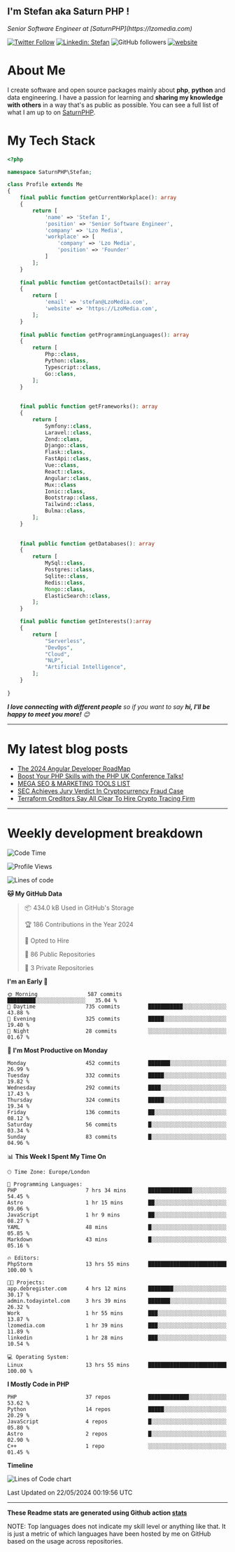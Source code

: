 ## I'm Stefan aka Saturn PHP !

<p>
    <em>Senior Software Engineer at  [SaturnPHP](https://lzomedia.com)
</em>

</p>

[![Twitter Follow](https://img.shields.io/twitter/follow/cornatul?label=Follow)](https://twitter.com/intent/follow?screen_name=cornatul)
[![Linkedin: Stefan](https://img.shields.io/badge/cornatul-blue?style=flat-square&logo=Linkedin&logoColor=white&link=https://www.linkedin.com/in/cornatul/)](https://www.linkedin.com/in/cornatul/)
![GitHub followers](https://img.shields.io/github/followers/cornatul?label=Follow&style=social)
[![website](https://img.shields.io/badge/Website-46a2f1.svg?&style=flat-square&logo=Google-Chrome&logoColor=white&link=https://cornatul.com/)](https://cornatul.com/)



# About Me
I create software and open source packages mainly about **php**, **python** and data engineering. 
I have a passion for learning and **sharing my knowledge with others** in a way that's as public as possible. 
You can see a full list of what I am up to on [SaturnPHP](https://lzomedia.com).


# My Tech Stack

```php
<?php

namespace SaturnPHP\Stefan;

class Profile extends Me
{
    final public function getCurrentWorkplace(): array
    {
        return [
            'name' => 'Stefan I',
            'position' => 'Senior Software Engineer',
            'company' => 'Lzo Media',
            'workplace' => [
                'company' => 'Lzo Media',
                'position' => 'Founder'         
            ]
        ];
    }
    
    final public function getContactDetails(): array
    {
        return [
            'email' => 'stefan@LzoMedia.com',
            'website' => 'https://LzoMedia.com',
        ];
    }
    
    final public function getProgrammingLanguages(): array
    {
        return [
            Php::class,
            Python::class,
            Typescript::class,
            Go::class,
        ];
    }
    
    
    final public function getFrameworks(): array
    {
        return [
            Symfony::class,
            Laravel::class,
            Zend::class,
            Django::class,
            Flask::class,
            FastApi::class,
            Vue::class,
            React::class,
            Angular::class,
            Mux::class
            Ionic::class,
            Bootstrap::class,
            Tailwind::class,
            Bulma::class,
        ];
    }
    
    
    final public function getDatabases(): array
    {
        return [
            MySql::class,
            Postgres::class,
            Sqlite::class,
            Redis::class,
            Mongo::class,
            ElasticSearch::class,
        ];
    }

    final public function getInterests():array
    {
        return [
            "Serverless",
            "DevOps",
            "Cloud",
            "NLP",
            "Artificial Intelligence",
        ];
    }
   
}
```
 <em><b>I love connecting with different people</b> so if you want to say <b>hi, I'll be happy to meet you more!</b> 😊</em>

---
# My latest blog posts
<!-- BLOG-POST-LIST:START -->
- [The 2024 Angular Developer RoadMap](https://blog.lzomedia.com/the-2024-angular-developer-roadmap/)
- [Boost Your PHP Skills with the PHP UK Conference Talks!](https://blog.lzomedia.com/boost-your-php-skills-with-the-php-uk-conference-talks/)
- [MEGA SEO &amp; MARKETING TOOLS LIST](https://blog.lzomedia.com/mega-seo-marketing-tools-list/)
- [SEC Achieves Jury Verdict In Cryptocurrency Fraud Case](https://blog.lzomedia.com/sec-achieves-jury-verdict-in-cryptocurrency-fraud-case-7/)
- [Terraform Creditors Say All Clear To Hire Crypto Tracing Firm](https://blog.lzomedia.com/terraform-creditors-say-all-clear-to-hire-crypto-tracing-firm-5/)
<!-- BLOG-POST-LIST:END -->

---
# Weekly development breakdown
<!--START_SECTION:waka-->
![Code Time](http://img.shields.io/badge/Code%20Time-564%20hrs%2053%20mins-blue)

![Profile Views](http://img.shields.io/badge/Profile%20Views-0-blue)

![Lines of code](https://img.shields.io/badge/From%20Hello%20World%20I%27ve%20Written-9.1%20million%20lines%20of%20code-blue)

**🐱 My GitHub Data** 

> 📦 434.0 kB Used in GitHub's Storage 
 > 
> 🏆 186 Contributions in the Year 2024
 > 
> 💼 Opted to Hire
 > 
> 📜 86 Public Repositories 
 > 
> 🔑 3 Private Repositories 
 > 
**I'm an Early 🐤** 

```text
🌞 Morning                587 commits         █████████░░░░░░░░░░░░░░░░   35.04 % 
🌆 Daytime                735 commits         ███████████░░░░░░░░░░░░░░   43.88 % 
🌃 Evening                325 commits         █████░░░░░░░░░░░░░░░░░░░░   19.40 % 
🌙 Night                  28 commits          ░░░░░░░░░░░░░░░░░░░░░░░░░   01.67 % 
```
📅 **I'm Most Productive on Monday** 

```text
Monday                   452 commits         ███████░░░░░░░░░░░░░░░░░░   26.99 % 
Tuesday                  332 commits         █████░░░░░░░░░░░░░░░░░░░░   19.82 % 
Wednesday                292 commits         ████░░░░░░░░░░░░░░░░░░░░░   17.43 % 
Thursday                 324 commits         █████░░░░░░░░░░░░░░░░░░░░   19.34 % 
Friday                   136 commits         ██░░░░░░░░░░░░░░░░░░░░░░░   08.12 % 
Saturday                 56 commits          █░░░░░░░░░░░░░░░░░░░░░░░░   03.34 % 
Sunday                   83 commits          █░░░░░░░░░░░░░░░░░░░░░░░░   04.96 % 
```


📊 **This Week I Spent My Time On** 

```text
🕑︎ Time Zone: Europe/London

💬 Programming Languages: 
PHP                      7 hrs 34 mins       ██████████████░░░░░░░░░░░   54.45 % 
Astro                    1 hr 15 mins        ██░░░░░░░░░░░░░░░░░░░░░░░   09.06 % 
JavaScript               1 hr 9 mins         ██░░░░░░░░░░░░░░░░░░░░░░░   08.27 % 
YAML                     48 mins             █░░░░░░░░░░░░░░░░░░░░░░░░   05.85 % 
Markdown                 43 mins             █░░░░░░░░░░░░░░░░░░░░░░░░   05.16 % 

🔥 Editors: 
PhpStorm                 13 hrs 55 mins      █████████████████████████   100.00 % 

🐱‍💻 Projects: 
app.debregister.com      4 hrs 12 mins       ████████░░░░░░░░░░░░░░░░░   30.17 % 
admin.todayintel.com     3 hrs 39 mins       ███████░░░░░░░░░░░░░░░░░░   26.32 % 
Work                     1 hr 55 mins        ███░░░░░░░░░░░░░░░░░░░░░░   13.87 % 
lzomedia.com             1 hr 39 mins        ███░░░░░░░░░░░░░░░░░░░░░░   11.89 % 
linkedin                 1 hr 28 mins        ███░░░░░░░░░░░░░░░░░░░░░░   10.54 % 

💻 Operating System: 
Linux                    13 hrs 55 mins      █████████████████████████   100.00 % 
```

**I Mostly Code in PHP** 

```text
PHP                      37 repos            █████████████░░░░░░░░░░░░   53.62 % 
Python                   14 repos            █████░░░░░░░░░░░░░░░░░░░░   20.29 % 
JavaScript               4 repos             █░░░░░░░░░░░░░░░░░░░░░░░░   05.80 % 
Astro                    2 repos             █░░░░░░░░░░░░░░░░░░░░░░░░   02.90 % 
C++                      1 repo              ░░░░░░░░░░░░░░░░░░░░░░░░░   01.45 % 
```



**Timeline**

![Lines of Code chart](https://raw.githubusercontent.com/gumbophp/gumbophp/master/assets/bar_graph.png)


 Last Updated on 22/05/2024 00:19:56 UTC
<!--END_SECTION:waka-->


---


**These Readme stats are generated using Github action [stats](https://github.com/cornatul/stats)**

NOTE: Top languages does not indicate my skill level or anything like that. 
It is just a metric of which languages have been hosted by me on GitHub based on the usage across repositories. 
